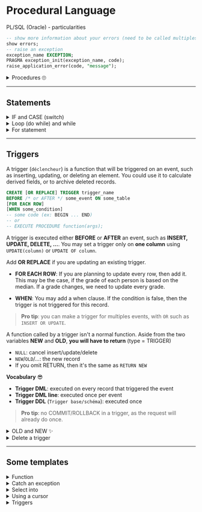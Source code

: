 # Procedural Language

PL/SQL (Oracle) - particularities

```sql
-- show more information about your errors (need to be called multiples times)
show errors;
-- raise an exception
exception_name EXCEPTION;
PRAGMA exception_init(exception_name, code);
raise_application_error(code, "message");
```

<details>
<summary>Procedures 🙄</summary>

This is a sort of function, with some small differences (no return, parameters OUT, cannot be called in SQL, ...).

```sql
CREATE OR REPLACE PROCEDURE
procedure_name(name1 type, name2 type) IS
-- variables
BEGIN
-- code
END;
/ -- compile

-- call (one of these)
execute procedure_name(args);
call procedure_name(args);
```
</details>

<hr class="sl">

## Statements

<details class="details-e">
<summary>IF and CASE (switch)</summary>

```sql
IF something THEN [ELSIF another_condition THEN]
	[ELSE THEN]
END IF;

-- IF ELSEIF ... ELSE
CASE variable
	WHEN value1 THEN instructions
	WHEN value2 THEN instructions
	ELSE instructions
END CASE;
```
</details>

<details class="details-e">
<summary>Loop (do while) and while</summary>

```sql
-- do ... while
LOOP something
	EXIT WHEN condition
END LOOP;

-- while
WHILE something LOOP some_code END LOOP;
```
</details>

<details class="details-e">
<summary>For statement</summary>

```sql
-- for i in seq / for (i=min; i<max; i++){}
FOR i IN min AND max LOOP some_code END LOOP;
-- reverse loop
FOR i IN REVERSE min AND max LOOP some_code END LOOP;
```
</details>

<hr class="sl">

## Triggers

<div class="row row-cols-md-2 mx-0"><div>

A trigger (`déclencheur`) is a function that will be triggered on an event, such as inserting, updating, or deleting an element. You could use it to calculate derived fields, or to archive deleted records.

```sql
CREATE [OR REPLACE] TRIGGER trigger_name
BEFORE /* or AFTER */ some_event ON some_table
[FOR EACH ROW]
[WHEN some_condition]
-- some code (ex: BEGIN ... END)
-- or
-- EXECUTE PROCEDURE function(args);
```
</div><div class="align-self-center">

A trigger is executed either **BEFORE** or **AFTER** an event, such as **INSERT, UPDATE, DELETE, ...**. You may set a trigger only on **one column** using `UPDATE(column)` or `UPDATE OF column`.

Add **OR REPLACE** if you are updating an existing trigger.

* **FOR EACH ROW**: If you are planning to update every row, then add it. This may be the case, if the grade of each person is based on the median. If a grade changes, we need to update every grade.

* **WHEN**: You may add a when clause. If the condition is false, then the trigger is not triggered for this record.

> **Pro tip**: you can make a trigger for multiples events, with `OR` such as `INSERT OR UPDATE`.<br>
</div></div>

A function called by a trigger isn't a normal function. Aside from the two variables **NEW** and **OLD**, **you will have to return** (type = TRIGGER)

* `NULL`: cancel insert/update/delete
* `NEW`/`OLD`/...: the new record
* If you omit RETURN, then it's the same as `RETURN NEW`

**Vocabulary** 😎

* **Trigger DML**: executed on every record that triggered the event
* **Trigger DML line**: executed once per event
* **Trigger DDL** (`Trigger base/schéma`): executed once

> **Pro tip**: no COMMIT/ROLLBACK in a trigger, as the request will already do once.

<details class="details-e">
<summary>OLD and NEW ✨</summary>

When updating a line, you got the old record in `OLD`, the one after updating in `NEW`. For INSERT, you got only `NEW` (OLD is null). For DELETE, you got only `OLD` (NEW is null).

You will most likely use them inside your trigger ✨. They are called **correlation variables**. They are records, such use `.` to get an attribute.

Sometimes, we are renaming them. Right before the `FOR EACH ROW` (even if you don't have one), you could do this, to use `:old` and `:new`.

```sql
REFERENCING OLD :old NEW :new
```
</details>

<details class="details-e">
<summary>Delete a trigger</summary>

```sql
DROP TRIGGER trigger_name ON some_table;
DROP TRIGGER IF EXISTS trigger_name ON some_table;
```
</details>

<hr class="sr">

## Some templates

<details class="details-e">
<summary>Function</summary>

```sql
CREATE OR REPLACE FUNCTION some_function(param1 INTEGER, param2 INTEGER) RETURNS VOID AS $$
BEGIN
    RAISE EXCEPTION 'param1 is %. param2 is %.', param1, param2;
END; $$ LANGUAGE plpgsql;
```

Then test

```sql
SELECT some_function(5,10);
-- [...] param1 is 5. param2 is 10.
```
</details>

<details class="details-e">
<summary>Catch an exception</summary>

```sql
CREATE OR REPLACE FUNCTION some_function() RETURNS VOID AS $$
BEGIN
    Select 1/0;
EXCEPTION
    WHEN division_by_zero then RAISE EXCEPTION 'catch';
END; $$ LANGUAGE plpgsql;
```
</details>

<details class="details-e">
<summary>Select into</summary>

```sql
CREATE OR REPLACE FUNCTION some_function() RETURNS RECORD AS $$
DECLARE
    v_record RECORD;
BEGIN
    Select 1, 'Luna', 18, 'Woman' INTO v_record;
    RETURN v_record;
END; $$ LANGUAGE plpgsql;
```

Then test

```sql
SELECT some_function()
-- (1,Luna,18,Woman)
```
</details>

<details class="details-e">
<summary>Using a cursor</summary>

```sql
CREATE OR REPLACE FUNCTION some_function() RETURNS void AS $$
DECLARE
v_cursor CURSOR IS SELECT 'Luna' as NAME; -- some real request 🙄
BEGIN
    FOR v_entry IN v_cursor LOOP
        -- do something
        -- raise exception :)
        RAISE '%', v_entry.name;
	END LOOP;
END; $$ LANGUAGE plpgsql;
```

```sql
SELECT some_function();
-- [...] Luna
```
</details>

<details class="details-e">
<summary>Triggers</summary>

```sql
CREATE OR REPLACE FUNCTION some_function() RETURNS TRIGGER AS $$
BEGIN
    RETURN NEW; -- 
END; $$ LANGUAGE plpgsql;
```

You should check if "BEFORE INSERT" is what you want, and if you should remove "FOR EACH ROW"...

```sql
CREATE TRIGGER some_trigger BEFORE INSERT ON some_table FOR EACH ROW
EXECUTE PROCEDURE some_function();
```
</details>